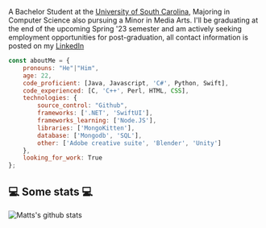 <p>
    A Bachelor Student at the <a href="https://sc.edu/">University of South Carolina</a>, Majoring in Computer Science also pursuing a Minor in Media Arts. I'll be
    graduating at the end of the upcoming Spring '23 semester and am actively seeking employment opportunities for post-graduation, all contact information is posted on
    my <a href="https://www.linkedin.com/in/mevinson/">LinkedIn</a></br>
</p>

```javascript
const aboutMe = {
    pronouns: "He"|"Him",
    age: 22,
    code_proficient: [Java, Javascript, 'C#', Python, Swift],
    code_experienced: [C, 'C++', Perl, HTML, CSS],
    technologies: {
        source_control: "Github",
        frameworks: ['.NET', 'SwiftUI'],
        frameworks_learning: ['Node.JS'],
        libraries: ['MongoKitten'],
        database: ['Mongodb', 'SQL'],
        other: ['Adobe creative suite', 'Blender', 'Unity']
    },
    looking_for_work: True
};
```
<h2>💻 Some stats 💻</h2>

![Matts's github stats](https://github-readme-stats.vercel.app/api?username=mevinson&show_icons=true&title_color=fff&icon_color=79ff97&text_color=9f9f9f&bg_color=151515)
